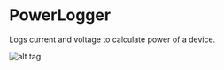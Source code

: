 # PowerLogger
Logs current and voltage to calculate power of a device.

![alt tag](https://cloud.githubusercontent.com/assets/10541289/8145626/b1c5c49e-11c3-11e5-9abd-8618545b67a9.png)

